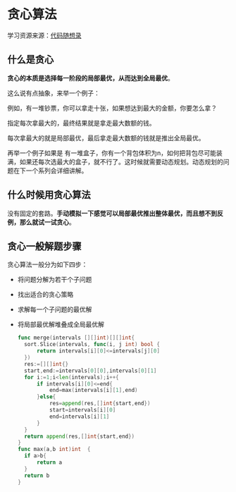 # 贪心算法

学习资源来源：[代码随想录](https://programmercarl.com/%E8%B4%AA%E5%BF%83%E7%AE%97%E6%B3%95%E7%90%86%E8%AE%BA%E5%9F%BA%E7%A1%80.html#%E4%BB%80%E4%B9%88%E6%98%AF%E8%B4%AA%E5%BF%83)



## 什么是贪心

**贪心的本质是选择每一阶段的局部最优，从而达到全局最优**。

这么说有点抽象，来举一个例子：

例如，有一堆钞票，你可以拿走十张，如果想达到最大的金额，你要怎么拿？

指定每次拿最大的，最终结果就是拿走最大数额的钱。

每次拿最大的就是局部最优，最后拿走最大数额的钱就是推出全局最优。

再举一个例子如果是 有一堆盒子，你有一个背包体积为n，如何把背包尽可能装满，如果还每次选最大的盒子，就不行了。这时候就需要动态规划。动态规划的问题在下一个系列会详细讲解。

## 什么时候用贪心算法

没有固定的套路。**手动模拟一下感觉可以局部最优推出整体最优，而且想不到反例，那么就试一试贪心**。

## 贪心一般解题步骤

贪心算法一般分为如下四步：

- 将问题分解为若干个子问题

- 找出适合的贪心策略

- 求解每一个子问题的最优解

- 将局部最优解堆叠成全局最优解

  ```go
  func merge(intervals [][]int)[][]int{
  	sort.Slice(intervals, func(i, j int) bool {
  		return intervals[i][0]<=intervals[j][0]
  	})
  	res:=[][]int{}
  	start,end:=intervals[0][0],intervals[0][1]
  	for i:=1;i<len(intervals);i++{
  		if intervals[i][0]<=end{
  			end=max(intervals[i][1],end)
  		}else{
  			res=append(res,[]int{start,end})
  			start=intervals[i][0]
  			end=intervals[i][1]
  		}
  	}
  	return append(res,[]int{start,end})
  }
  func max(a,b int)int  {
  	if a>b{
  		return a
  	}
  	return b
  }
  ```

  